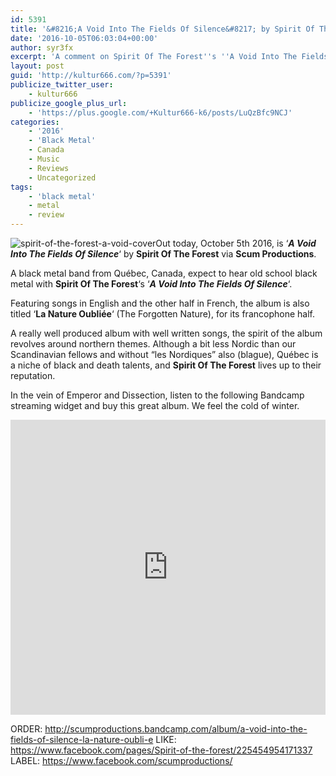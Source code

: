 ```yaml
---
id: 5391
title: '&#8216;A Void Into The Fields Of Silence&#8217; by Spirit Of The Forest &#8211; A Comment'
date: '2016-10-05T06:03:04+00:00'
author: syr3fx
excerpt: 'A comment on Spirit Of The Forest''s ''A Void Into The Fields Of Silence'' album (2016).'
layout: post
guid: 'http://kultur666.com/?p=5391'
publicize_twitter_user:
    - kultur666
publicize_google_plus_url:
    - 'https://plus.google.com/+Kultur666-k6/posts/LuQzBfc9NCJ'
categories:
    - '2016'
    - 'Black Metal'
    - Canada
    - Music
    - Reviews
    - Uncategorized
tags:
    - 'black metal'
    - metal
    - review
---
```


![spirit-of-the-forest-a-void-cover](http://localhost:8080/wp-content/uploads/2016/10/spirit-of-the-forest-a-void-cover.jpg)Out today, October 5th 2016, is ‘***A Void Into The Fields Of Silence***‘ by **Spirit Of The Forest** via **Scum Productions**.

A black metal band from Québec, Canada, expect to hear old school black metal with **Spirit Of The Forest**‘s ‘***A Void Into The Fields Of Silence***‘.

Featuring songs in English and the other half in French, the album is also titled ‘**La Nature Oubliée**‘ (The Forgotten Nature), for its francophone half.

A really well produced album with well written songs, the spirit of the album revolves around northern themes. Although a bit less Nordic than our Scandinavian fellows and without “les Nordiques” also (blague), Québec is a niche of black and death talents, and **Spirit Of The Forest** lives up to their reputation.

In the vein of Emperor and Dissection, listen to the following Bandcamp streaming widget and buy this great album. We feel the cold of winter.

<iframe style="border: 0; width: 100%; height: 472px;" src="https://bandcamp.com/EmbeddedPlayer/album=1661317822/size=large/bgcol=333333/linkcol=e99708/tracklist=false/transparent=true/" seamless></iframe>

ORDER: <http://scumproductions.bandcamp.com/album/a-void-into-the-fields-of-silence-la-nature-oubli-e>
LIKE: <https://www.facebook.com/pages/Spirit-of-the-forest/225454954171337>
LABEL: <https://www.facebook.com/scumproductions/>